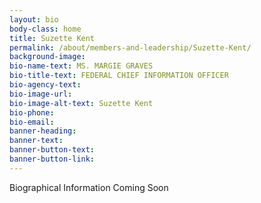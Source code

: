 ```yaml
---
layout: bio
body-class: home
title: Suzette Kent
permalink: /about/members-and-leadership/Suzette-Kent/
background-image: 
bio-name-text: MS. MARGIE GRAVES
bio-title-text: FEDERAL CHIEF INFORMATION OFFICER
bio-agency-text: 
bio-image-url: 
bio-image-alt-text: Suzette Kent
bio-phone: 
bio-email: 
banner-heading: 
banner-text: 
banner-button-text: 
banner-button-link: 
---
```


Biographical Information Coming Soon
